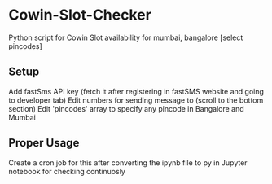 # Cowin-Slot-Checker
Python script for Cowin Slot availability for mumbai, bangalore [select pincodes]

## Setup
Add fastSms API key (fetch it after registering in fastSMS website and going to developer tab)
Edit numbers for sending message to (scroll to the bottom section)
Edit 'pincodes' array to specify any pincode in Bangalore and Mumbai

## Proper Usage 
Create a cron job for this after converting the ipynb file to py in Jupyter notebook for checking continuosly

